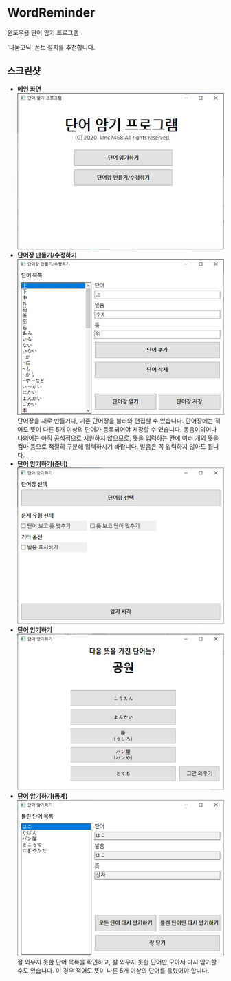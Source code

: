# WordReminder
윈도우용 단어 암기 프로그램

'나눔고딕' 폰트 설치를 추천합니다.

## 스크린샷
- **메인 화면**<br>
![MainWindow](https://github.com/kmc7468/WordReminder/blob/master/img/MainWindow.png)
- **단어장 만들기/수정하기**<br>
![VocabularyWindow](https://github.com/kmc7468/WordReminder/blob/master/img/VocabularyWindow.png)<br>
단어장을 새로 만들거나, 기존 단어장을 불러와 편집할 수 있습니다. 단어장에는 적어도 뜻이 다른 5개 이상의 단어가 등록되어야 저장할 수 있습니다. 동음이의어나 다의어는 아직 공식적으로 지원하지 않으므로, 뜻을 입력하는 칸에 여러 개의 뜻을 컴마 등으로 적절히 구분해 입력하시기 바랍니다. 발음은 꼭 입력하지 않아도 됩니다.
- **단어 암기하기(준비)**<br>
![QuestionOptionWindow](https://github.com/kmc7468/WordReminder/blob/master/img/QuestionOptionWindow.png)
- **단어 암기하기**<br>
![QuestionWindow](https://github.com/kmc7468/WordReminder/blob/master/img/QuestionWindow.png)
- **단어 암기하기(통계)**<br>
![StatisticWindow](https://github.com/kmc7468/WordReminder/blob/master/img/StatisticWindow.png)<br>
잘 외우지 못한 단어 목록을 확인하고, 잘 외우지 못한 단어만 모아서 다시 암기할 수도 있습니다. 이 경우 적어도 뜻이 다른 5개 이상의 단어를 틀렸어야 합니다.